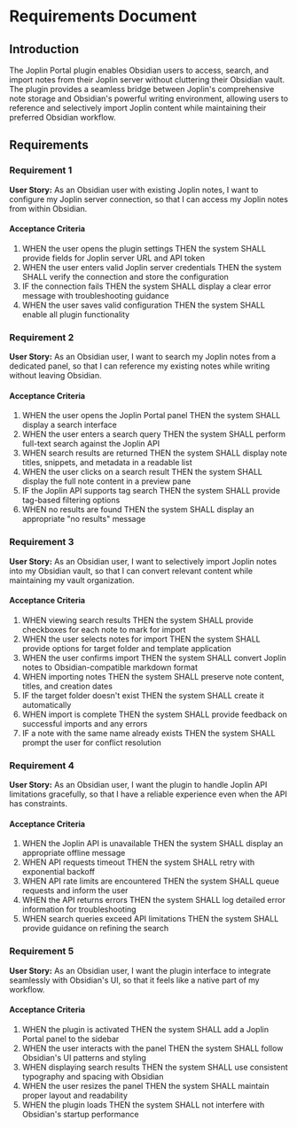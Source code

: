 # Requirements Document

## Introduction

The Joplin Portal plugin enables Obsidian users to access, search, and import notes from their Joplin server without cluttering their Obsidian vault. The plugin provides a seamless bridge between Joplin's comprehensive note storage and Obsidian's powerful writing environment, allowing users to reference and selectively import Joplin content while maintaining their preferred Obsidian workflow.

## Requirements

### Requirement 1

**User Story:** As an Obsidian user with existing Joplin notes, I want to configure my Joplin server connection, so that I can access my Joplin notes from within Obsidian.

#### Acceptance Criteria

1. WHEN the user opens the plugin settings THEN the system SHALL provide fields for Joplin server URL and API token
2. WHEN the user enters valid Joplin server credentials THEN the system SHALL verify the connection and store the configuration
3. IF the connection fails THEN the system SHALL display a clear error message with troubleshooting guidance
4. WHEN the user saves valid configuration THEN the system SHALL enable all plugin functionality

### Requirement 2

**User Story:** As an Obsidian user, I want to search my Joplin notes from a dedicated panel, so that I can reference my existing notes while writing without leaving Obsidian.

#### Acceptance Criteria

1. WHEN the user opens the Joplin Portal panel THEN the system SHALL display a search interface
2. WHEN the user enters a search query THEN the system SHALL perform full-text search against the Joplin API
3. WHEN search results are returned THEN the system SHALL display note titles, snippets, and metadata in a readable list
4. WHEN the user clicks on a search result THEN the system SHALL display the full note content in a preview pane
5. IF the Joplin API supports tag search THEN the system SHALL provide tag-based filtering options
6. WHEN no results are found THEN the system SHALL display an appropriate "no results" message

### Requirement 3

**User Story:** As an Obsidian user, I want to selectively import Joplin notes into my Obsidian vault, so that I can convert relevant content while maintaining my vault organization.

#### Acceptance Criteria

1. WHEN viewing search results THEN the system SHALL provide checkboxes for each note to mark for import
2. WHEN the user selects notes for import THEN the system SHALL provide options for target folder and template application
3. WHEN the user confirms import THEN the system SHALL convert Joplin notes to Obsidian-compatible markdown format
4. WHEN importing notes THEN the system SHALL preserve note content, titles, and creation dates
5. IF the target folder doesn't exist THEN the system SHALL create it automatically
6. WHEN import is complete THEN the system SHALL provide feedback on successful imports and any errors
7. IF a note with the same name already exists THEN the system SHALL prompt the user for conflict resolution

### Requirement 4

**User Story:** As an Obsidian user, I want the plugin to handle Joplin API limitations gracefully, so that I have a reliable experience even when the API has constraints.

#### Acceptance Criteria

1. WHEN the Joplin API is unavailable THEN the system SHALL display an appropriate offline message
2. WHEN API requests timeout THEN the system SHALL retry with exponential backoff
3. WHEN API rate limits are encountered THEN the system SHALL queue requests and inform the user
4. WHEN the API returns errors THEN the system SHALL log detailed error information for troubleshooting
5. WHEN search queries exceed API limitations THEN the system SHALL provide guidance on refining the search

### Requirement 5

**User Story:** As an Obsidian user, I want the plugin interface to integrate seamlessly with Obsidian's UI, so that it feels like a native part of my workflow.

#### Acceptance Criteria

1. WHEN the plugin is activated THEN the system SHALL add a Joplin Portal panel to the sidebar
2. WHEN the user interacts with the panel THEN the system SHALL follow Obsidian's UI patterns and styling
3. WHEN displaying search results THEN the system SHALL use consistent typography and spacing with Obsidian
4. WHEN the user resizes the panel THEN the system SHALL maintain proper layout and readability
5. WHEN the plugin loads THEN the system SHALL not interfere with Obsidian's startup performance